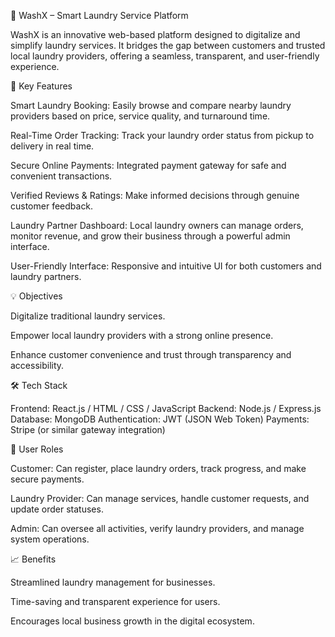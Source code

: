 🧺 WashX – Smart Laundry Service Platform

WashX is an innovative web-based platform designed to digitalize and simplify laundry services. It bridges the gap between customers and trusted local laundry providers, offering a seamless, transparent, and user-friendly experience.

🚀 Key Features

Smart Laundry Booking: Easily browse and compare nearby laundry providers based on price, service quality, and turnaround time.

Real-Time Order Tracking: Track your laundry order status from pickup to delivery in real time.

Secure Online Payments: Integrated payment gateway for safe and convenient transactions.

Verified Reviews & Ratings: Make informed decisions through genuine customer feedback.

Laundry Partner Dashboard: Local laundry owners can manage orders, monitor revenue, and grow their business through a powerful admin interface.

User-Friendly Interface: Responsive and intuitive UI for both customers and laundry partners.

💡 Objectives

Digitalize traditional laundry services.

Empower local laundry providers with a strong online presence.

Enhance customer convenience and trust through transparency and accessibility.

🛠️ Tech Stack

Frontend: React.js / HTML / CSS / JavaScript
Backend: Node.js / Express.js
Database: MongoDB
Authentication: JWT (JSON Web Token)
Payments: Stripe (or similar gateway integration)

👥 User Roles

Customer: Can register, place laundry orders, track progress, and make secure payments.

Laundry Provider: Can manage services, handle customer requests, and update order statuses.

Admin: Can oversee all activities, verify laundry providers, and manage system operations.

📈 Benefits

Streamlined laundry management for businesses.

Time-saving and transparent experience for users.

Encourages local business growth in the digital ecosystem.
